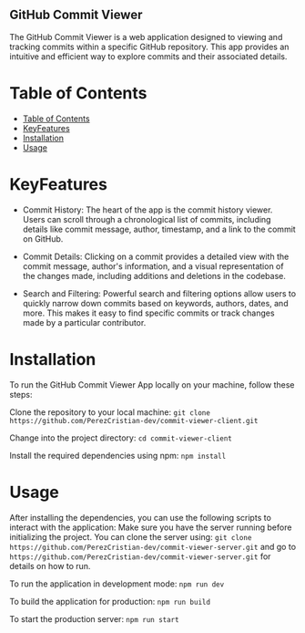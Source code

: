 ## GitHub Commit Viewer

The GitHub Commit Viewer is a web application designed to viewing and tracking commits within a specific GitHub repository. This app provides an intuitive and efficient way to explore commits and their associated details.

# Table of Contents

- [Table of Contents](#table-of-contents)
- [KeyFeatures](#keyfeatures)
- [Installation](#installation)
- [Usage](#usage)

# KeyFeatures
* Commit History: The heart of the app is the commit history viewer. Users can scroll through a chronological list of commits, including details like commit message, author, timestamp, and a link to the commit on GitHub.

* Commit Details: Clicking on a commit provides a detailed view with the commit message, author's information, and a visual representation of the changes made, including additions and deletions in the codebase.

* Search and Filtering: Powerful search and filtering options allow users to quickly narrow down commits based on keywords, authors, dates, and more. This makes it easy to find specific commits or track changes made by a particular contributor.

# Installation
To run the GitHub Commit Viewer App locally on your machine, follow these steps:

Clone the repository to your local machine:
`git clone https://github.com/PerezCristian-dev/commit-viewer-client.git`

Change into the project directory:
`cd commit-viewer-client`

Install the required dependencies using npm:
`npm install`

# Usage
After installing the dependencies, you can use the following scripts to interact with the application:
Make sure you have the server running before initializing the project. You can clone the server using:
`git clone https://github.com/PerezCristian-dev/commit-viewer-server.git` and go to `https://github.com/PerezCristian-dev/commit-viewer-server.git`
for details on how to run.

To run the application in development mode:
`npm run dev`

To build the application for production:
`npm run build`

To start the production server:
`npm run start`


 



